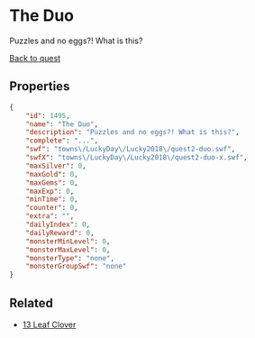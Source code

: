 # The Duo

Puzzles and no eggs?! What is this?

[Back to quest](../quests.md)

## Properties

```json
{
    "id": 1495,
    "name": "The Duo",
    "description": "Puzzles and no eggs?! What is this?",
    "complete": "...",
    "swf": "towns\/LuckyDay\/Lucky2018\/quest2-duo.swf",
    "swfX": "towns\/LuckyDay\/Lucky2018\/quest2-duo-x.swf",
    "maxSilver": 0,
    "maxGold": 0,
    "maxGems": 0,
    "maxExp": 0,
    "minTime": 0,
    "counter": 0,
    "extra": "",
    "dailyIndex": 0,
    "dailyReward": 0,
    "monsterMinLevel": 0,
    "monsterMaxLevel": 0,
    "monsterType": "none",
    "monsterGroupSwf": "none"
}
```

## Related

- [13 Leaf Clover](../items/17955-13-leaf-clover.md)

